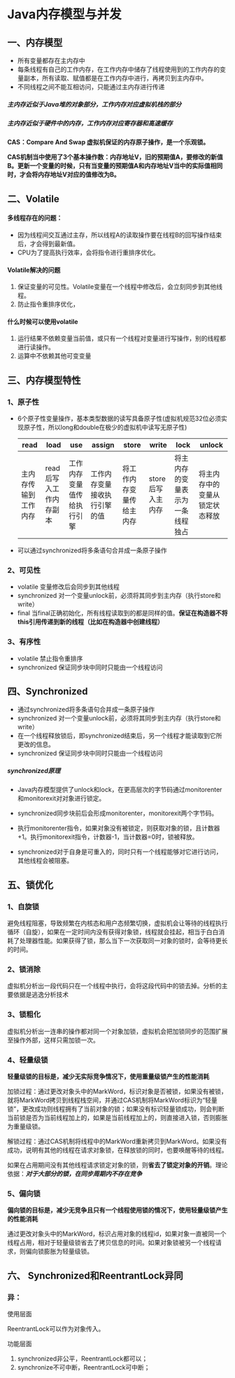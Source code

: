 # 						Java内存模型与并发

## 一、内存模型

* 所有变量都存在主内存中
* 每条线程有自己的工作内存，在工作内存中储存了线程使用到的工作内存的变量副本，所有读取、赋值都是在工作内存中进行，再拷贝到主内存中。
* 不同线程之间不能互相访问，只能通过主内存进行传递

##### **主内存近似于Java堆的对象部分，工作内存对应虚拟机栈的部分**

##### 主内存近似于硬件中的内存，工作内存对应寄存器和高速缓存

**CAS：Compare And Swap 虚拟机保证的内存原子操作，是一个乐观锁。**

**CAS机制当中使用了3个基本操作数：内存地址V，旧的预期值A，要修改的新值B。更新一个变量的时候，只有当变量的预期值A和内存地址V当中的实际值相同时，才会将内存地址V对应的值修改为B。**



## 二、Volatile

#### 多线程存在的问题：

* 因为线程间交互通过主存，所以线程A的读取操作要在线程B的回写操作结束后，才会得到最新值。
* CPU为了提高执行效率，会将指令进行重排序优化。

#### Volatile解决的问题

1. 保证变量的可见性。Volatile变量在一个线程中修改后，会立刻同步到其他线程。
2. 防止指令重排序优化，

#### 什么时候可以使用volatile

1. 运行结果不依赖变量当前值，或只有一个线程对变量进行写操作，别的线程都进行读操作。
2. 运算中不依赖其他可变变量



## 三、内存模型特性

### 1、原子性

* 6个原子性变量操作，基本类型数据的读写具备原子性(虚拟机规范32位必须实现原子性，所以long和double在极少的虚拟机中读写无原子性)

  | read                 | load                   | use                        | assign                       | store                    | write             | lock                             | unlock                         |
  | -------------------- | ---------------------- | -------------------------- | ---------------------------- | ------------------------ | ----------------- | -------------------------------- | ------------------------------ |
  | 主内存传输到工作内存 | read后写入工作内存副本 | 工作内存变量值传给执行引擎 | 工作内存变量接收执行引擎的值 | 将工作内存变量传给主内存 | store后写入主内存 | 将主内存的变量表示为一条线程独占 | 将主内存中的变量从锁定状态释放 |

* 可以通过synchronized将多条语句合并成一条原子操作

### 2、可见性

* volatile 变量修改后会同步到其他线程
* synchronized  对一个变量unlock前，必须将其同步到主内存（执行store和write）
* final  当final正确初始化，所有线程读取到的都是同样的值。**保证在构造器不将this引用传递到新的线程（比如在构造器中创建线程）**

### 3、有序性

* volatile 禁止指令重排序
* synchronized 保证同步块中同时只能由一个线程访问



## 四、Synchronized

* 通过synchronized将多条语句合并成一条原子操作
* synchronized  对一个变量unlock前，必须将其同步到主内存（执行store和write）
* 在一个线程释放锁后，即synchronized结束后，另一个线程才能读取到它所更改的信息。
* synchronized 保证同步块中同时只能由一个线程访问

##### synchronized原理

* Java内存模型提供了unlock和lock，在更高层次的字节码通过monitorenter和monitorexit对对象进行锁定。

* synchronized同步块前后会形成monitorenter，monitorexit两个字节码。
* 执行monitorenter指令，如果对象没有被锁定，则获取对象的锁，且计数器+1。执行monitorexit指令，计数器-1，当计数器=0时，锁被释放。
* synchronized对于自身是可重入的，同时只有一个线程能够对它进行访问，其他线程会被阻塞。



## 五、锁优化

### 1、自旋锁

避免线程阻塞，导致频繁在内核态和用户态频繁切换，虚拟机会让等待的线程执行循环（自旋），如果在一定时间内没有获得对象锁，线程就会挂起，相当于白白消耗了处理器性能。如果获得了锁，那么当下一次获取同一对象的锁时，会等待更长的时间。

### 2、锁消除

虚拟机分析出一段代码只在一个线程中执行，会将这段代码中的锁去掉。分析的主要依据是逃逸分析技术

### 3、锁粗化

虚拟机分析出一连串的操作都对同一个对象加锁，虚拟机会把加锁同步的范围扩展至操作外部，这样只需加锁一次。

### 4、轻量级锁


​		**轻量级锁的目标是，减少无实际竞争情况下，使用重量级锁产生的性能消耗**

​		加锁过程：通过更改对象头中的MarkWord，标识对象是否被锁，如果没有被锁，就将MarkWord拷贝到线程栈空间，并通过CAS机制将MarkWord标识为“轻量锁”，更改成功则线程拥有了当前对象的锁；如果没有标识轻量锁成功，则会判断当前锁是否为当前线程加上的，如果是当前线程加上的，则直接进入锁，否则膨胀为重量级锁。

​		解锁过程：通过CAS机制将线程中的MarkWord重新拷贝到MarkWord。如果没有成功，说明有其他的线程在请求对象锁，在释放锁的同时，也要唤醒等待的线程。

​		如果在占用期间没有其他线程请求锁定对象的锁，则**省去了锁定对象的开销**。理论依据：***对于大部分的锁，在同步周期内不存在竞争***



### 5、偏向锁


​		**偏向锁的目标是，减少无竞争且只有一个线程使用锁的情况下，使用轻量级锁产生的性能消耗**

​		通过更改对象头中的MarkWord，标识占用对象的线程id，如果对象一直被同一个线程占用，相对于轻量级锁省去了拷贝信息的时间。如果对象锁被另一个线程请求，则偏向锁膨胀为轻量级锁。



## 六、 Synchronized和ReentrantLock异同

### 异：

使用层面

ReentrantLock可以作为对象传入。

功能层面

1. synchronized非公平，ReentrantLock都可以；
2. synchronize不可中断，ReentrantLock可中断；

